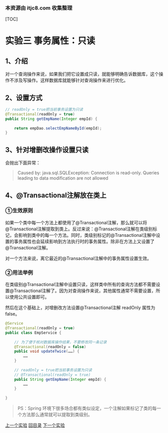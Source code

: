 ### 本资源由 itjc8.com 收集整理
[TOC]

# 实验三 事务属性：只读

## 1、介绍

对一个查询操作来说，如果我们把它设置成只读，就能够明确告诉数据库，这个操作不涉及写操作。这样数据库就能够针对查询操作来进行优化。



## 2、设置方式

```java
// readOnly = true把当前事务设置为只读
@Transactional(readOnly = true)
public String getEmpName(Integer empId) {
      
    return empDao.selectEmpNameById(empId);
}
```



## 3、针对增删改操作设置只读

会抛出下面异常：

> Caused by: java.sql.SQLException: Connection is read-only. Queries leading to data modification are not allowed



## 4、@Transactional注解放在类上

### ①生效原则

如果一个类中每一个方法上都使用了@Transactional注解，那么就可以将@Transactional注解提取到类上。反过来说：@Transactional注解在类级别标记，会影响到类中的每一个方法。同时，类级别标记的@Transactional注解中设置的事务属性也会延续影响到方法执行时的事务属性。除非在方法上又设置了@Transactional注解。

对一个方法来说，离它最近的@Transactional注解中的事务属性设置生效。



### ②用法举例

在类级别@Transactional注解中设置只读，这样类中所有的查询方法都不需要设置@Transactional注解了。因为对查询操作来说，其他属性通常不需要设置，所以使用公共设置即可。

然后在这个基础上，对增删改方法设置@Transactional注解 readOnly 属性为 false。

```java
@Service
@Transactional(readOnly = true)
public class EmpService {
    
    // 为了便于核对数据库操作结果，不要修改同一条记录
    @Transactional(readOnly = false)
    public void updateTwice(……) {
		……
    }
    
    // readOnly = true把当前事务设置为只读
    // @Transactional(readOnly = true)
    public String getEmpName(Integer empId) {
		……
    }
    
}
```



> PS：Spring 环境下很多场合都有类似设定，一个注解如果标记了类的每一个方法那么通常就可以提取到类级别。



[上一个实验](experiment02.html) [回目录](../verse03.html) [下一个实验](experiment04.html)